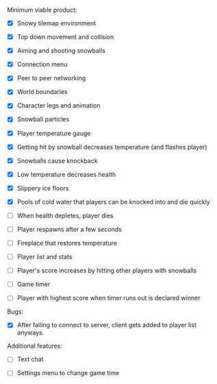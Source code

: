 Minimum viable product:

- [x] Snowy tilemap environment

- [x] Top down movement and collision

- [x] Aiming and shooting snowballs

- [x] Connection menu

- [x] Peer to peer networking

- [x] World boundaries

- [x] Character legs and animation

- [x] Snowball particles

- [x] Player temperature gauge

- [x] Getting hit by snowball decreases temperature (and flashes player)

- [x] Snowballs cause knockback

- [x] Low temperature decreases health

- [x] Slippery ice floors

- [x] Pools of cold water that players can be knocked into and die quickly

- [ ] When health depletes, player dies

- [ ] Player respawns after a few seconds

- [ ] Fireplace that restores temperature

- [ ] Player list and stats

- [ ] Player's score increases by hitting other players with snowballs

- [ ] Game timer

- [ ] Player with highest score when timer runs out is declared winner

Bugs:

- [x] After failing to connect to server, client gets added to player list anyways.

Additional features:

- [ ] Text chat

- [ ] Settings menu to change game time